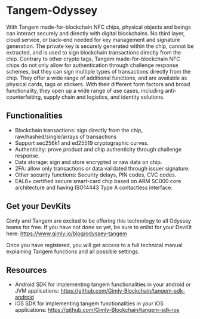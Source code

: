 # Tangem-Odyssey
With Tangem made-for-blockchain NFC chips, physical objects and beings can interact securely and directly with digital blockchains. No third layer, cloud service, or back-end needed for key management and signature generation. The private key is securely generated within the chip, cannot be extracted, and is used to sign blockchain transactions directly from the chip. Contrary to other crypto tags, Tangem made-for-blockchain NFC chips do not only allow for authentication through challenge response schemes, but they can sign multiple types of transactions directly from the chip. They offer a wide range of additional functions, and are available as physical cards, tags or stickers. With their different form factors and broad functionality, they open up a wide range of use cases, including anti-counterfeiting, supply chain and logistics, and identity solutions. 
## Functionalities
* Blockchain transactions: sign directly from the chip, raw/hashed/single/arrays of transactions
* Support sec256k1 and ed25519 cryptographic curves. 
* Authenticity: prove product and chip authenticity through challenge response.
* Data storage: sign and store encrypted or raw data on chip.
* 2FA: allow only transactions or data validated through issuer signature.
* Other security functions: Security delays, PIN codes, CVC codes.
* EAL6+ certified secure smart-card chip based on ARM SC000 core architecture and having ISO14443 Type A contactless interface.

## Get your DevKits
Gimly and Tangem are excited to be offering this technology to all Odyssey teams for free. If you have not done so yet, be sure to enlist for your DevKit here: https://www.gimly.io/blog/odyssey-tangem

Once you have registered, you will get access to a full technical manual explaining Tangem functions and all possible settings.

## Resources

* Android SDK for implementing tangem functionalities in your android or JVM applications: https://github.com/Gimly-Blockchain/tangem-sdk-android
* iOS SDK for implementing tangem functionalities in your iOS applications: https://github.com/Gimly-Blockchain/tangem-sdk-ios


